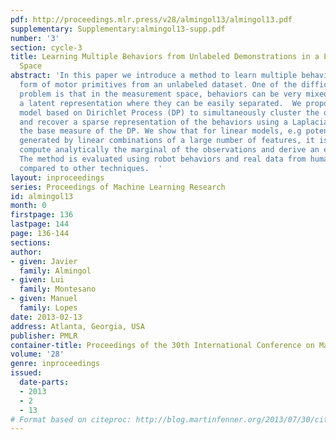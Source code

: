 ```yaml
---
pdf: http://proceedings.mlr.press/v28/almingol13/almingol13.pdf
supplementary: Supplementary:almingol13-supp.pdf
number: '3'
section: cycle-3
title: Learning Multiple Behaviors from Unlabeled Demonstrations in a Latent Controller
  Space
abstract: 'In this paper we introduce a method to learn multiple behaviors in the
  form of motor primitives from an unlabeled dataset. One of the difficulties of this
  problem is that in the measurement space, behaviors can be very mixed, despite existing
  a latent representation where they can be easily separated.  We propose a mixture
  model based on Dirichlet Process (DP) to simultaneously cluster the observed time-series
  and recover a sparse representation of the behaviors using a Laplacian prior as
  the base measure of the DP. We show that for linear models, e.g potential functions
  generated by linear combinations of a large number of features, it is possible to
  compute analytically the marginal of the observations and derive an efficient sampler.
  The method is evaluated using robot behaviors and real data from human motion and
  compared to other techniques.  '
layout: inproceedings
series: Proceedings of Machine Learning Research
id: almingol13
month: 0
firstpage: 136
lastpage: 144
page: 136-144
sections: 
author:
- given: Javier
  family: Almingol
- given: Lui
  family: Montesano
- given: Manuel
  family: Lopes
date: 2013-02-13
address: Atlanta, Georgia, USA
publisher: PMLR
container-title: Proceedings of the 30th International Conference on Machine Learning
volume: '28'
genre: inproceedings
issued:
  date-parts:
  - 2013
  - 2
  - 13
# Format based on citeproc: http://blog.martinfenner.org/2013/07/30/citeproc-yaml-for-bibliographies/
---
```

